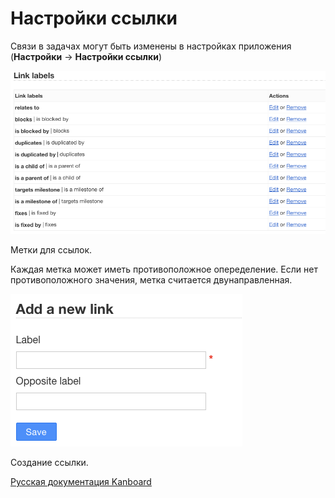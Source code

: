 Настройки ссылки
================


Связи в задачах могут быть изменены в настройках приложения (**Настройки** -\> **Настройки ссылки**)

![Link Labels](../screenshots/link-labels.png)

Метки для ссылок.


Каждая метка может иметь противоположное опеределение. Если нет противоположного значения, метка считается двунаправленная.

![Link Label Creation](../screenshots/link-label-creation.png)

Создание ссылки.

 



[Русская документация Kanboard](http://Kanboard.ru/doc/)

